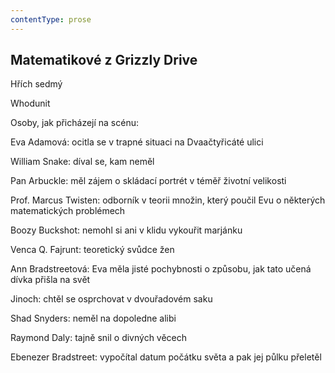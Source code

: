 ```yaml
---
contentType: prose
---
```


## Matematikové z Grizzly Drive

Hřích sedmý

Whodunit

Osoby, jak přicházejí na scénu:

Eva Adamová: ocitla se v trapné situaci na Dvaačtyřicáté ulici

William Snake: díval se, kam neměl

Pan Arbuckle: měl zájem o skládací portrét v téměř životní velikosti

Prof. Marcus Twisten: odborník v teorii množin, který poučil Evu o některých matematických problémech

Boozy Buckshot: nemohl si ani v klidu vykouřit marjánku

Venca Q. Fajrunt: teoretický svůdce žen

Ann Bradstreetová: Eva měla jisté pochybnosti o způsobu, jak tato učená dívka přišla na svět

Jinoch: chtěl se osprchovat v dvouřadovém saku

Shad Snyders: neměl na dopoledne alibi

Raymond Daly: tajně snil o divných věcech

Ebenezer Bradstreet: vypočítal datum počátku světa a pak jej půlku přeletěl
